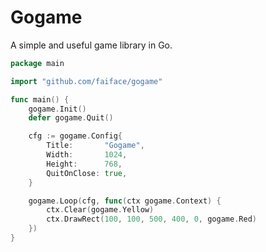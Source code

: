 # Gogame

A simple and useful game library in Go.

```go
package main

import "github.com/faiface/gogame"

func main() {
	gogame.Init()
	defer gogame.Quit()

	cfg := gogame.Config{
		Title:       "Gogame",
		Width:       1024,
		Height:      768,
		QuitOnClose: true,
	}

	gogame.Loop(cfg, func(ctx gogame.Context) {
		ctx.Clear(gogame.Yellow)
		ctx.DrawRect(100, 100, 500, 400, 0, gogame.Red)
	})
}
```
